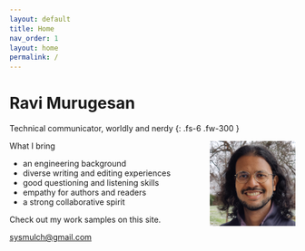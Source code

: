 ```yaml
---
layout: default
title: Home
nav_order: 1
layout: home
permalink: /
---
```


# Ravi Murugesan

Technical communicator, worldly and nerdy
{: .fs-6 .fw-300 }

<img style="float: right; max-width: 30%; margin-left:15px;" src="images/Photograph.jpg">

What I bring
- an engineering background
- diverse writing and editing experiences
- good questioning and listening skills
- empathy for authors and readers
- a strong collaborative spirit

Check out my work samples on this site. 

<sysmulch@gmail.com>
